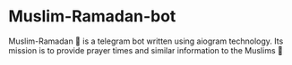 # Muslim-Ramadan-bot
Muslim-Ramadan 🌙 is a telegram bot written using aiogram technology. Its mission is to provide prayer times and similar information to the Muslims 🕋

